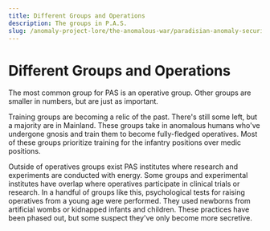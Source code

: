 ```yaml
---
title: Different Groups and Operations
description: The groups in P.A.S.
slug: /anomaly-project-lore/the-anomalous-war/paradisian-anomaly-security/different-groups-and-operations
---
```


# Different Groups and Operations

The most common group for PAS is an operative group. Other groups are smaller in numbers, but are just as important.

Training groups are becoming a relic of the past. There's still some left, but a majority are in Mainland. These groups take in anomalous humans who've undergone gnosis and train them to become fully-fledged operatives. Most of these groups prioritize training for the infantry positions over medic positions.

Outside of operatives groups exist PAS institutes where research and experiments are conducted with energy. Some groups and experimental institutes have overlap where operatives participate in clinical trials or research. In a handful of groups like this, psychological tests for raising operatives from a young age were performed. They used newborns from artificial wombs or kidnapped infants and children. These practices have been phased out, but some suspect they've only become more secretive.
